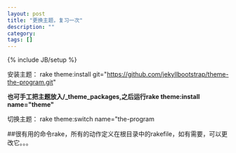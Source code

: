 ```yaml
---
layout: post
title: "更换主题，复习一次"
description: ""
category: 
tags: []
---
```

{% include JB/setup %}


安装主题：
	rake theme:install git="https://github.com/jekyllbootstrap/theme-the-program.git"

**也可手工把主题放入/_theme_packages,之后运行rake theme:install name="theme"**

切换主题：
	rake theme:switch name="the-program


##很有用的命令rake，所有的动作定义在根目录中的rakefile，如有需要，可以更改它。。。
